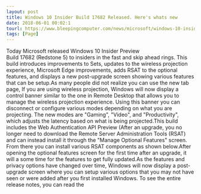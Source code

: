 ```yaml
---
layout: post
title: Windows 10 Insider Build 17682 Released. Here's whats new
date: 2018-06-01 00:02:1
tourl: https://www.bleepingcomputer.com/news/microsoft/windows-10-insider-build-17682-released-heres-whats-new/
tags: [Page]
---
```

Today Microsoft released Windows 10 Insider Preview Build 17682 (Redstone 5) to insiders in the fast and skip ahead rings. This build introduces improvements to Sets, updates to the wireless projection experience, Microsoft Edge improvements, adds RSAT to the optional features, and displays a new post-upgrade screen showing various features that can be setup.As many people did not realize you can use the new tab page, If you are using wireless projection, Windows will now display a control banner similar to the one in Remote Desktop that allows you to manage the wireless projection experience. Using this banner you can disconnect or configure various modes depending on what you are projecting. The new modes are "Gaming", "Video", and "Productivity", which adjusts the latency based on what is being projected.This build includes the Web Authentication API Preview (After an upgrade, you no longer need to download the Remote Server Administration Tools (RSAT) and can instead install it through the "Manage Optional Features" screen.  From there you can install various RSAT components as shown below.After opening the optional features screen for the first time after an upgrade, it will a some time for the features to get fully updated.As the features and privacy options have changed over time, Windows will now display a post-upgrade screen where you can setup various options that you may not have seen or were added after you first installed Windows. To see the entire release notes, you can read the 